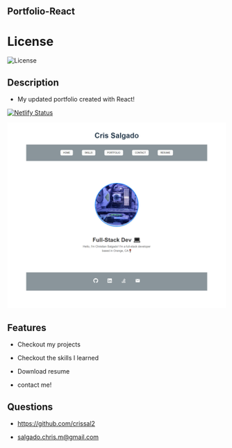 ## Portfolio-React

  # License
  ![License](https://img.shields.io/badge/License-MIT-yellow.svg)
  
## Description
  
  - My updated portfolio created with React!

  [![Netlify Status](https://api.netlify.com/api/v1/badges/2733c5f0-5aa3-41b6-8433-7bbe5c2d6a5c/deploy-status)](https://app.netlify.com/sites/cozy-daifuku-c6328f/deploys)

  ![Webpage Preview](./src/assets/images/portfolio.png)
  
## Features
  
  - Checkout my projects

  - Checkout the skills I learned

  - Download resume
  
  - contact me!
  
## Questions
  
  - https://github.com/crissal2
  
  - salgado.chris.m@gmail.com
  